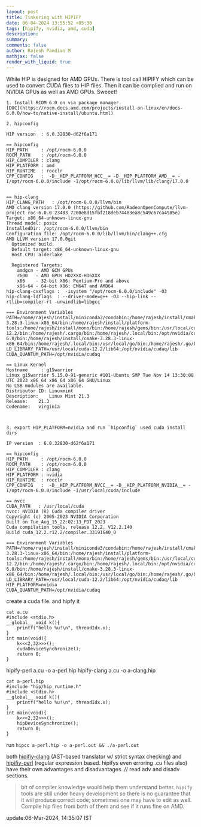 ```yaml
---
layout: post
title: Tinkering with HIPIFY
date: 06-04-2024 13:55:52 +05:30
tags: [hipify, nvidia, amd, cuda]
description:
summary:
comments: false
author: Rajesh Pandian M
mathjax: false
render_with_liquid: true
---
```


While HIP is designed for AMD GPUs. There is tool call HIPIFY which can be used to convert CUDA files to HIP files. 
Then it can be complied and run on NVIDIA GPUs as well as AMD GPUs. Sweeet!

```
1. Install RCOM 6.0 on via package manager. 
[DOC](https://rocm.docs.amd.com/projects/install-on-linux/en/docs-6.0.0/how-to/native-install/ubuntu.html) 

2. hipconfig

HIP version  : 6.0.32830-d62f6a171

== hipconfig
HIP_PATH     : /opt/rocm-6.0.0
ROCM_PATH    : /opt/rocm-6.0.0
HIP_COMPILER : clang
HIP_PLATFORM : amd
HIP_RUNTIME  : rocclr
CPP_CONFIG   :  -D__HIP_PLATFORM_HCC__= -D__HIP_PLATFORM_AMD__= -I/opt/rocm-6.0.0/include -I/opt/rocm-6.0.0/lib/llvm/lib/clang/17.0.0
 

== hip-clang
HIP_CLANG_PATH   : /opt/rocm-6.0.0/llvm/bin
AMD clang version 17.0.0 (https://github.com/RadeonOpenCompute/llvm-project roc-6.0.0 23483 7208e8d15fbf218deb74483ea8c549c67ca4985e)
Target: x86_64-unknown-linux-gnu
Thread model: posix
InstalledDir: /opt/rocm-6.0.0/llvm/bin
Configuration file: /opt/rocm-6.0.0/lib/llvm/bin/clang++.cfg
AMD LLVM version 17.0.0git
  Optimized build.
  Default target: x86_64-unknown-linux-gnu
  Host CPU: alderlake

  Registered Targets:
    amdgcn - AMD GCN GPUs
    r600   - AMD GPUs HD2XXX-HD6XXX
    x86    - 32-bit X86: Pentium-Pro and above
    x86-64 - 64-bit X86: EM64T and AMD64
hip-clang-cxxflags :  -isystem "/opt/rocm-6.0.0/include" -O3
hip-clang-ldflags  : --driver-mode=g++ -O3 --hip-link --rtlib=compiler-rt -unwindlib=libgcc

=== Environment Variables
PATH=/home/rajesh/install/miniconda3/condabin:/home/rajesh/install/cmake-3.28.3-linux-x86_64/bin:/home/rajesh/install/platform-tools:/home/rajesh/install/mono/bin:/home/rajesh/gems/bin:/usr/local/cuda-12.2/bin:/home/rajesh/.cargo/bin:/home/rajesh/.local/bin:/opt/nvidia/cudaq/bin:/usr/local/sbin:/usr/local/bin:/usr/sbin:/usr/bin:/sbin:/bin:/usr/games:/usr/local/games:/snap/bin:/opt/rocm-6.0/bin:/home/rajesh/install/cmake-3.28.3-linux-x86_64/bin:/home/rajesh/.local/bin:/usr/local/go/bin:/home/rajesh/.go/bin
LD_LIBRARY_PATH=/usr/local/cuda-12.2/lib64:/opt/nvidia/cudaq/lib
CUDA_QUANTUM_PATH=/opt/nvidia/cudaq

== Linux Kernel
Hostname     : g15warrior
Linux g15warrior 5.15.0-91-generic #101-Ubuntu SMP Tue Nov 14 13:30:08 UTC 2023 x86_64 x86_64 x86_64 GNU/Linux
No LSB modules are available.
Distributor ID:	Linuxmint
Description:	Linux Mint 21.3
Release:	21.3
Codename:	virginia



3. export HIP_PLATFORM=nvidia and run `hipconfig` used cuda install dirs

IP version  : 6.0.32830-d62f6a171

== hipconfig
HIP_PATH     : /opt/rocm-6.0.0
ROCM_PATH    : /opt/rocm-6.0.0
HIP_COMPILER : clang
HIP_PLATFORM : nvidia
HIP_RUNTIME  : rocclr
CPP_CONFIG   :  -D__HIP_PLATFORM_NVCC__= -D__HIP_PLATFORM_NVIDIA__= -I/opt/rocm-6.0.0/include -I/usr/local/cuda/include

== nvcc
CUDA_PATH   : /usr/local/cuda
nvcc: NVIDIA (R) Cuda compiler driver
Copyright (c) 2005-2023 NVIDIA Corporation
Built on Tue_Aug_15_22:02:13_PDT_2023
Cuda compilation tools, release 12.2, V12.2.140
Build cuda_12.2.r12.2/compiler.33191640_0

=== Environment Variables
PATH=/home/rajesh/install/miniconda3/condabin:/home/rajesh/install/cmake-3.28.3-linux-x86_64/bin:/home/rajesh/install/platform-tools:/home/rajesh/install/mono/bin:/home/rajesh/gems/bin:/usr/local/cuda-12.2/bin:/home/rajesh/.cargo/bin:/home/rajesh/.local/bin:/opt/nvidia/cudaq/bin:/usr/local/sbin:/usr/local/bin:/usr/sbin:/usr/bin:/sbin:/bin:/usr/games:/usr/local/games:/snap/bin:/opt/rocm-6.0/bin:/home/rajesh/install/cmake-3.28.3-linux-x86_64/bin:/home/rajesh/.local/bin:/usr/local/go/bin:/home/rajesh/.go/bin
LD_LIBRARY_PATH=/usr/local/cuda-12.2/lib64:/opt/nvidia/cudaq/lib
HIP_PLATFORM=nvidia
CUDA_QUANTUM_PATH=/opt/nvidia/cudaq

```
create a cuda file. and hipfy it 
```
cat a.cu
#include <stdio.h>
__global__ void k(){
	printf("hello %u!\n", threadIdx.x);
}
int main(void){
	k<<<2,32>>>();
	cudaDeviceSynchronize();
	return 0;
}
```
hipify-perl a.cu -o  a-perl.hip
hipify-clang a.cu -o  a-clang.hip
 
```
cat a-perl.hip 
#include "hip/hip_runtime.h"
#include <stdio.h>
__global__ void k(){
	printf("hello %u!\n", threadIdx.x);
}
int main(void){
	k<<<2,32>>>();
	hipDeviceSynchronize();
	return 0;
}
```
run `hipcc a-perl.hip -o a-perl.out && ./a-perl.out`



both [hipifiy-clang](https://rocmdocs.amd.com/projects/HIPIFY/en/latest/hipify-clang.html) (AST-based translator w/ strict syntax checking) and [hipifiy-perl](https://rocmdocs.amd.com/projects/HIPIFY/en/latest/hipify-perl.html) (regular expression based. hipifys even erroring .cu files also) have their own advantages and disadvantages.  // read adv and disadv sections. 
> bit of compiler knowledge would help them understand better. `hipify` tools are still under heavy development so there is no guarantee that it will produce correct code; sometimes one may have to edit as well. Compile hip files from both of them and see if it runs fine on AMD.

update:06-Mar-2024, 14:35:07 IST
